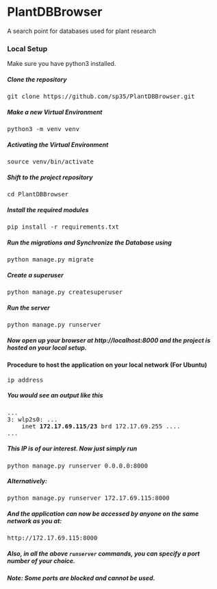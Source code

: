 # PlantDBBrowser
A search point for databases used for plant research

### Local Setup
Make sure you have python3 installed.

<h5>Clone the repository</h5>
<pre>git clone https://github.com/sp35/PlantDBBrowser.git</pre>
<h5>Make a new Virtual Environment</h5>
<pre>python3 -m venv venv</pre>
<h5>Activating the Virtual Environment</h5>
<pre>source venv/bin/activate</pre>
<h5>Shift to the project repository</h5>
<pre>cd PlantDBBrowser</pre>
<h5>Install the required modules</h5>
<pre>pip install -r requirements.txt</pre>
<h5>Run the migrations and Synchronize the Database using</h5>
<pre>python manage.py migrate</pre>
<h5>Create a superuser</h5>
<pre>python manage.py createsuperuser</pre>
<h5>Run the server</h5>
<pre>python manage.py runserver</pre>
<h5>Now open up your browser at http://localhost:8000 and the project is 
hosted on your local setup.</h5>
<h4>Procedure to host the application on your local network (For Ubuntu)</h4>
<pre>ip address</pre>
<h5>You would see an output like this</h5>
<pre>
...
3: wlp2s0: ...
    inet <b>172.17.69.115/23</b> brd 172.17.69.255 ....
...
</pre>
<h5>This IP is of our interest. Now just simply run</h5>
<pre>python manage.py runserver 0.0.0.0:8000</pre>
<h5>Alternatively:</h5> <pre>python manage.py runserver 172.17.69.115:8000</pre>
<h5>And the application can now be accessed by anyone on the same network as you at:</h5>
<pre>http://172.17.69.115:8000</pre>
<h5>Also, in all the above <code>runserver</code> commands, you can specify a port number of your choice.</h5>
<h5>Note: Some ports are blocked and cannot be used.</h5>
